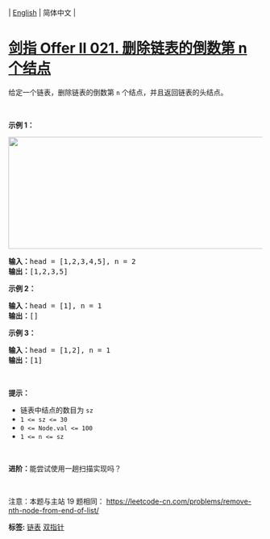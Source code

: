 | [English](README_EN.md) | 简体中文 |

# [剑指 Offer II 021. 删除链表的倒数第 n 个结点](https://leetcode.cn/problems/SLwz0R)
<p>给定一个链表，删除链表的倒数第&nbsp;<code>n</code><em>&nbsp;</em>个结点，并且返回链表的头结点。</p>

<p>&nbsp;</p>

<p><strong>示例 1：</strong></p>

<p><img alt="" src="https://assets.leetcode.com/uploads/2020/10/03/remove_ex1.jpg" style="width: 542px; height: 222px;" /></p>

<pre>
<strong>输入：</strong>head = [1,2,3,4,5], n = 2
<strong>输出：</strong>[1,2,3,5]
</pre>

<p><strong>示例 2：</strong></p>

<pre>
<strong>输入：</strong>head = [1], n = 1
<strong>输出：</strong>[]
</pre>

<p><strong>示例 3：</strong></p>

<pre>
<strong>输入：</strong>head = [1,2], n = 1
<strong>输出：</strong>[1]
</pre>

<p>&nbsp;</p>

<p><strong>提示：</strong></p>

<ul>
	<li>链表中结点的数目为 <code>sz</code></li>
	<li><code>1 &lt;= sz &lt;= 30</code></li>
	<li><code>0 &lt;= Node.val &lt;= 100</code></li>
	<li><code>1 &lt;= n &lt;= sz</code></li>
</ul>

<p>&nbsp;</p>

<p><strong>进阶：</strong>能尝试使用一趟扫描实现吗？</p>

<p>&nbsp;</p>

<p><meta charset="UTF-8" />注意：本题与主站 19&nbsp;题相同：&nbsp;<a href="https://leetcode-cn.com/problems/remove-nth-node-from-end-of-list/">https://leetcode-cn.com/problems/remove-nth-node-from-end-of-list/</a></p>

**标签:**  [链表](https://leetcode.cn/tag/linked-list) [双指针](https://leetcode.cn/tag/two-pointers) 